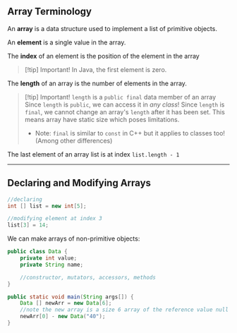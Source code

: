 ## Array Terminology

An **array** is a data structure used to implement a list of primitive objects.

An **element** is a single value in the array.

The **index** of an element is the position of the element in the array
>[!tip] Important!
>In Java, the first element is zero.

The **length** of an array is the number of elements in the array.
>[!tip] Important!
>`length` is a `public final` data member of an array
>Since `length` is `public`, we can access it in *any class*!
>Since `length` is `final`, we cannot change an array's `length` after it has been set. This means array have static size which poses limitations.
> - Note: `final` is similar to `const` in C++ but it applies to classes too! (Among other differences)

The last element of an array list is at index `list.length - 1`

___

## Declaring and Modifying Arrays

```java
//declaring
int [] list = new int[5];

//modifying element at index 3
list[3] = 14;
```

We can make arrays of non-primitive objects:

```java
public class Data {
	private int value;
	private String name;

	//constructor, mutators, accessors, methods
}

public static void main(String args[]) {
	Data [] newArr = new Data[6];
	//note the new array is a size 6 array of the reference value null
	newArr[0] - new Data("40");
}
```